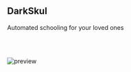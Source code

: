 ## DarkSkul
Automated schooling for your loved ones

<br />
<br />

![preview]("./static/img/screenshot.png")